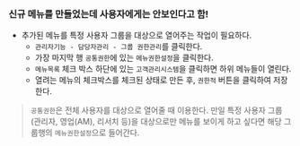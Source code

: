 ### 신규 메뉴를 만들었는데 사용자에게는 안보인다고 함!

- 추가된 메뉴를 특정 사용자 그룹을 대상으로 열어주는 작업이 필요하다.
    - `관리자기능 - 담당자관리 - 그룹 권한관리`를 클릭한다.
    - 가장 마지막 행 `공통권한`에 있는 `메뉴권한설정`을 클릭한다.
    - `메뉴목록` 체크 박스 하단에 있는 `고객관리시스템`을 클릭하면 하위 메뉴들이 열린다.
    - 열려는 메뉴의 체크박스를 체크된 상태로 만든 후, `권한적` 버튼을 클릭하여 저장한다.
    
> `공통권한`은 전체 사용자를 대상으로 열어줄 때 이용한다.
> 만일 특정 사용자 그룹(관리자, 영업(AM), 리서치 등)을 대상으로만 메뉴를 보이게 하고 싶다면 해당 그룹행의 `메뉴권한설정`으로 들어간다.
